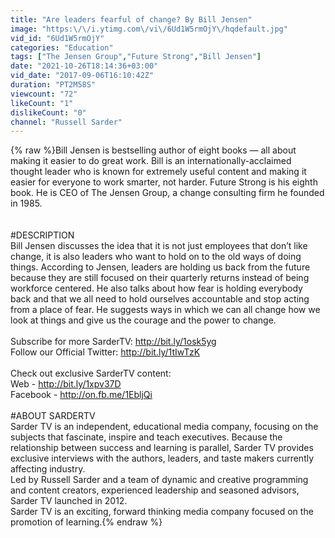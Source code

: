 ```yaml
---
title: "Are leaders fearful of change? By Bill Jensen"
image: "https:\/\/i.ytimg.com\/vi\/6Ud1W5rmOjY\/hqdefault.jpg"
vid_id: "6Ud1W5rmOjY"
categories: "Education"
tags: ["The Jensen Group","Future Strong","Bill Jensen"]
date: "2021-10-26T18:14:36+03:00"
vid_date: "2017-09-06T16:10:42Z"
duration: "PT2M58S"
viewcount: "72"
likeCount: "1"
dislikeCount: "0"
channel: "Russell Sarder"
---
```

{% raw %}Bill Jensen is bestselling author of eight books — all about making it easier to do great work. Bill is an internationally-acclaimed thought leader who is known for extremely useful content and making it easier for everyone to work smarter, not harder. Future Strong is his eighth book. He is CEO of The Jensen Group, a change consulting firm he founded in 1985.<br /><br /><br />#DESCRIPTION<br />Bill Jensen discusses the idea that it is not just employees that don’t like change, it is also leaders who want to hold on to the old ways of doing things. According to Jensen, leaders are holding us back from the future because they are still focused on their quarterly returns instead of being workforce centered. He also talks about how fear is holding everybody back and that we all need to hold ourselves accountable and stop acting from a place of fear. He suggests ways in which we can all change how we look at things and give us the courage and the power to change.<br /><br />Subscribe for more SarderTV: <a rel="nofollow" target="blank" href="http://bit.ly/1osk5yg">http://bit.ly/1osk5yg</a><br />Follow our Official Twitter: <a rel="nofollow" target="blank" href="http://bit.ly/1tIwTzK">http://bit.ly/1tIwTzK</a><br /><br />Check out exclusive SarderTV content:<br />Web - <a rel="nofollow" target="blank" href="http://bit.ly/1xpv37D">http://bit.ly/1xpv37D</a><br />Facebook - <a rel="nofollow" target="blank" href="http://on.fb.me/1EbljQi">http://on.fb.me/1EbljQi</a><br /><br />#ABOUT SARDERTV<br />Sarder TV is an independent, educational media company, focusing on the subjects that fascinate, inspire and teach executives. Because the relationship between success and learning is parallel, Sarder TV provides exclusive interviews with the authors, leaders, and taste makers currently affecting industry.<br />Led by Russell Sarder and a team of dynamic and creative programming and content creators, experienced leadership and seasoned advisors, Sarder TV launched in 2012.<br />Sarder TV is an exciting, forward thinking media company focused on the promotion of learning.{% endraw %}
